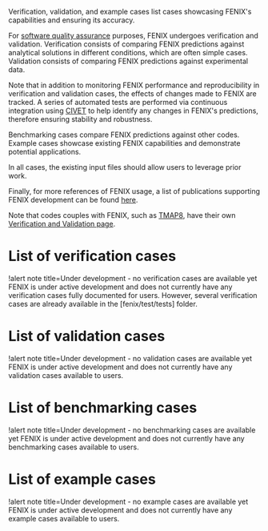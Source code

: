 Verification, validation, and example cases list cases showcasing FENIX's capabilities and ensuring its accuracy.

For [software quality assurance](content/sqa/index.md) purposes, FENIX undergoes verification and validation.
Verification consists of comparing FENIX predictions against analytical solutions in different conditions, which are often simple cases.
Validation consists of comparing FENIX predictions against experimental data.

Note that in addition to monitoring FENIX performance and reproducibility in verification and validation cases, the effects of changes made to FENIX are tracked. A series of automated tests are performed via continuous integration using [CIVET](https://civet.inl.gov/repo/1108) to help identify any changes in FENIX's predictions, therefore ensuring stability and robustness.

Benchmarking cases compare FENIX predictions against other codes. Example cases showcase existing FENIX capabilities and demonstrate potential applications.

In all cases, the existing input files should allow users to leverage prior work.

Finally, for more references of FENIX usage, a list of publications supporting FENIX development can be found [here](publications.md).

Note that codes couples with FENIX, such as [TMAP8](https://mooseframework.inl.gov/tmap8), have their own [Verification and Validation page](https://mooseframework.inl.gov/tmap8/verification_and_validation).

# List of verification cases

!alert note title=Under development - no verification cases are available yet
FENIX is under active development and does not currently have any verification cases fully documented for users.
However, several verification cases are already available in the [fenix/test/tests] folder.

# List of validation cases

!alert note title=Under development - no validation cases are available yet
FENIX is under active development and does not currently have any validation cases available to users.

# List of benchmarking cases

!alert note title=Under development - no benchmarking cases are available yet
FENIX is under active development and does not currently have any benchmarking cases available to users.

# List of example cases

!alert note title=Under development - no example cases are available yet
FENIX is under active development and does not currently have any example cases available to users.

